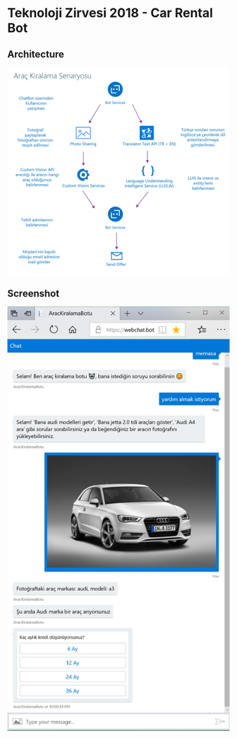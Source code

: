 # Teknoloji Zirvesi 2018 - Car Rental Bot

## Architecture

<img src="screenshots/1-Arac-Kiralama.png" width="750" alt="Screenshot"> 

## Screenshot

<img src="screenshots/1-Arac-KiralamaSS.png" width="750" alt="Screenshot"> 
